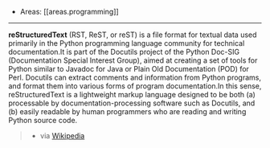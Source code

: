 
- Areas: [[areas.programming]]

---

**reStructuredText** (RST, ReST, or reST) is a file format for textual data used primarily in the Python programming language community for technical documentation.It is part of the Docutils project of the Python Doc-SIG (Documentation Special Interest Group), aimed at creating a set of tools for Python similar to Javadoc for Java or Plain Old Documentation (POD) for Perl. Docutils can extract comments and information from Python programs, and format them into various forms of program documentation.In this sense, reStructuredText is a lightweight markup language designed to be both (a) processable by documentation-processing software such as Docutils, and (b) easily readable by human programmers who are reading and writing Python source code.

> - via [Wikipedia](https://en.wikipedia.org/wiki/ReStructuredText)
